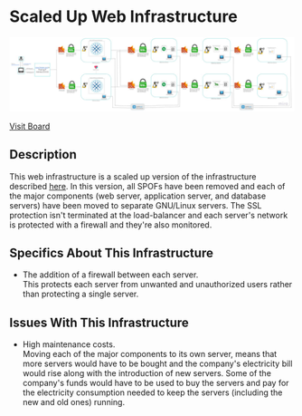 # Scaled Up Web Infrastructure

![Image of a scaled up web infrastructure](3-scale_up.jpg)

[Visit Board](https://miro.com/app/board/uXjVOfMRh90=/)

## Description
This web infrastructure is a scaled up version of the infrastructure described [here](2-secured_and_monitored_web_infrastructure.md). In this version, all SPOFs have been removed and each of the major components (web server, application server, and database servers) have been moved to separate GNU/Linux servers. The SSL protection isn't terminated at the load-balancer and each server's network is protected with a firewall and they're also monitored.

## Specifics About This Infrastructure

+ The addition of a firewall between each server.<br/>
This protects each server from unwanted and unauthorized users rather than protecting a single server.

## Issues With This Infrastructure

+ High maintenance costs.<br/>
Moving each of the major components to its own server, means that more servers would have to be bought and the company's electricity bill would rise along with the introduction of new servers. Some of the company's funds would have to be used to buy the servers and pay for the electricity consumption needed to keep the servers (including the new and old ones) running.